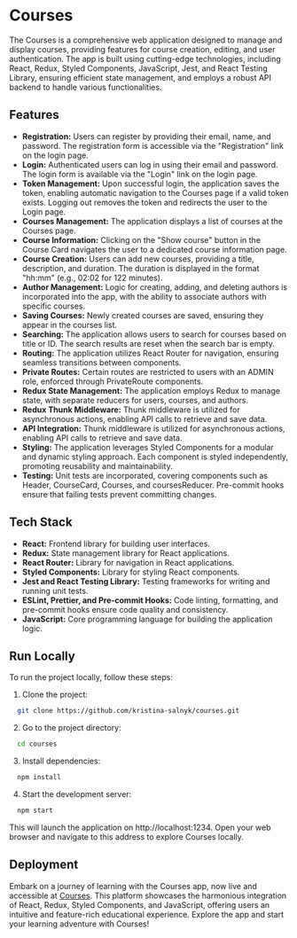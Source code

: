 
# Courses

The Courses is a comprehensive web application designed to manage and display courses, providing features for course creation, editing, and user authentication. The app is built using cutting-edge technologies, including React, Redux, Styled Components, JavaScript, Jest, and React Testing Library, ensuring efficient state management, and employs a robust API backend to handle various functionalities.
## Features

- **Registration:** Users can register by providing their email, name, and password. The registration form is accessible via the "Registration" link on the login page.
- **Login:** Authenticated users can log in using their email and password. The login form is available via the "Login" link on the login page.
- **Token Management:** Upon successful login, the application saves the token, enabling automatic navigation to the Courses page if a valid token exists. Logging out removes the token and redirects the user to the Login page.
- **Courses Management:** The application displays a list of courses at the Courses page.
- **Course Information:** Clicking on the "Show course" button in the Course Card navigates the user to a dedicated course information page.
- **Course Creation:** Users can add new courses, providing a title, description, and duration. The duration is displayed in the format "hh:mm" (e.g., 02:02 for 122 minutes).
- **Author Management:** Logic for creating, adding, and deleting authors is incorporated into the app, with the ability to associate authors with specific courses.
- **Saving Courses:** Newly created courses are saved, ensuring they appear in the courses list.
- **Searching:** The application allows users to search for courses based on title or ID. The search results are reset when the search bar is empty.
- **Routing:** The application utilizes React Router for navigation, ensuring seamless transitions between components.
- **Private Routes:** Certain routes are restricted to users with an ADMIN role, enforced through PrivateRoute components.
- **Redux State Management:** The application employs Redux to manage state, with separate reducers for users, courses, and authors.
- **Redux Thunk Middleware:** Thunk middleware is utilized for asynchronous actions, enabling API calls to retrieve and save data.
- **API Integration:** Thunk middleware is utilized for asynchronous actions, enabling API calls to retrieve and save data.
- **Styling:** The application leverages Styled Components for a modular and dynamic styling approach. Each component is styled independently, promoting reusability and maintainability.
- **Testing:** Unit tests are incorporated, covering components such as Header, CourseCard, Courses, and coursesReducer. Pre-commit hooks ensure that failing tests prevent committing changes.

## Tech Stack

- **React:** Frontend library for building user interfaces.
- **Redux:** State management library for React applications.
- **React Router:** Library for navigation in React applications.
- **Styled Components:** Library for styling React components.
- **Jest and React Testing Library:** Testing frameworks for writing and running unit tests.
- **ESLint, Prettier, and Pre-commit Hooks:** Code linting, formatting, and pre-commit hooks ensure code quality and consistency.
- **JavaScript:** Core programming language for building the application logic.




## Run Locally

To run the project locally, follow these steps:

1. Clone the project:
```bash
  git clone https://github.com/kristina-salnyk/courses.git
```
2. Go to the project directory:

```bash
  cd courses
```

3. Install dependencies:

```bash
  npm install
```

4. Start the development server:

```bash
  npm start
```

This will launch the application on http://localhost:1234. Open your web browser and navigate to this address to explore Courses  locally.


## Deployment

Embark on a journey of learning with the Courses app, now live and accessible at [Courses](https://courses-sooty-two.vercel.app/). This platform showcases the harmonious integration of React, Redux, Styled Components, and JavaScript, offering users an intuitive and feature-rich educational experience. Explore the app and start your learning adventure with Courses!
